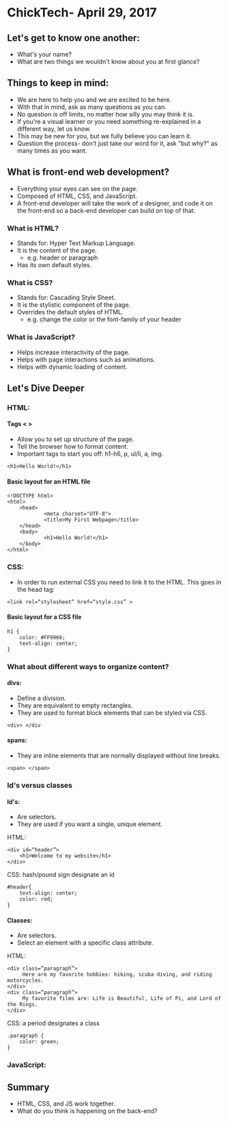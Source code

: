 # ChickTech- April 29, 2017

## Let's get to know one another:
- What's your name?
- What are two things we wouldn't know about you at first glance?

## Things to keep in mind:
- We are here to help you and we are excited to be here.
- With that in mind, ask as many questions as you can.
- No question is off limits, no matter how silly you may think it is.
- If you're a visual learner or you need something re-explained in a different way, let us know.
- This may be new for you, but we fully believe you can learn it.
- Question the process- don't just take our word for it, ask "but why?" as many times as you want.


## What is front-end web development?
- Everything your eyes can see on the page.
- Composed of HTML, CSS, and JavaScript.
- A front-end developer will take the work of a designer, and code it on the front-end so a back-end developer can build on top of that.

### What is HTML?
- Stands for: Hyper Text Markup Language.
- It is the content of the page.
	- e.g. header or paragraph
- Has its own default styles.

### What is CSS?
- Stands for: Cascading Style Sheet.
- It is the stylistic component of the page.
- Overrides the default styles of HTML.
	- e.g. change the color or the font-family of your header

### What is JavaScript?
- Helps increase interactivity of the page.
- Helps with page interactions such as animations.
- Helps with dynamic loading of content.

## Let's Dive Deeper
### HTML:
#### Tags < >
- Allow you to set up structure of the page.
- Tell the browser how to format content.
- Important tags to start you off: h1-h6, p, ul/li, a, img.

`<h1>Hello World!</h1>`

#### Basic layout for an HTML file

```
<!DOCTYPE html>
<html>
	<head>
			<meta charset="UTF-8">
			<title>My First Webpage</title>
	</head>
	<body>
			<h1>Hello World!</h1>
	</body>
</html>

```
### CSS:
- In order to run external CSS you need to link it to the HTML. This goes in the head tag:

`<link rel=“stylesheet” href=“style.css” >`

#### Basic layout for a CSS file

```
h1 {
	color: #FF9966;
	text-align: center;
}

```
### What about different ways to organize content?

#### divs:
- Define a division.
- They are equivalent to empty rectangles.
- They are used to format block elements that can be styled via CSS.

`<div> </div `

#### spans:
- They are inline elements that are normally displayed without line breaks.

`<span> </span> `

### Id's versus classes
#### Id's:
- Are selectors.
- They are used if you want a single, unique element.

HTML:

```
<div id=“header”>
	<h1>Welcome to my website</h1>
</div>
```
CSS: hash/pound sign designate an id

```
#header{
	text-align: center;
	color: red;
}
```


#### Classes:
- Are selectors.
- Select an element with a specific class attribute.

HTML:

```
<div class=“paragraph”>
     Here are my favorite hobbies: hiking, scuba diving, and riding motorcycles.
</div>
<div class=“paragraph”>
     My favorite films are: Life is Beautiful, Life of Pi, and Lord of the Rings.
</div>

```
CSS: a period designates a class

```
.paragraph {
	color: green;
}

```
### JavaScript:

## Summary
- HTML, CSS, and JS work together.
- What do you think is happening on the back-end?

